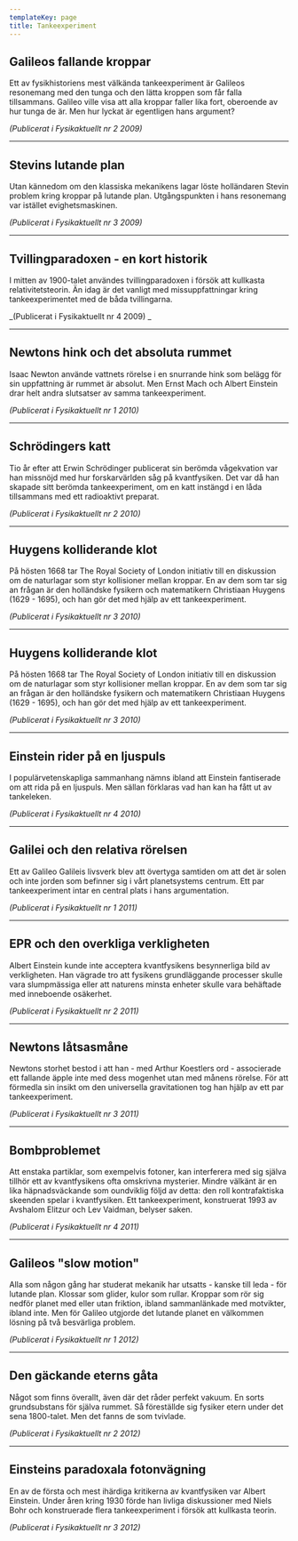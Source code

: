 ```yaml
---
templateKey: page
title: Tankeexperiment
---
```

## Galileos fallande kroppar

Ett av fysikhistoriens mest välkända tankeexperiment är Galileos resonemang med den tunga och den lätta kroppen som får falla tillsammans. Galileo ville visa att alla kroppar faller lika fort, oberoende av hur tunga de är. Men hur lyckat är egentligen hans argument? 

_(Publicerat i Fysikaktuellt nr 2 2009)_

- - -

## Stevins lutande plan

Utan kännedom om den klassiska mekanikens lagar löste holländaren Stevin problem kring kroppar på lutande plan. Utgångspunkten i hans resonemang var istället evighetsmaskinen.

_(Publicerat i Fysikaktuellt nr 3 2009)_

- - -

## Tvillingparadoxen - en kort historik

I mitten av 1900-talet användes tvillingparadoxen i försök att kullkasta relativitetsteorin. Än idag är det vanligt med missuppfattningar kring tankeexperimentet med de båda tvillingarna.

_(Publicerat i Fysikaktuellt nr 4 2009)
_

- - -

## Newtons hink och det absoluta rummet

Isaac Newton använde vattnets rörelse i en snurrande hink som belägg för sin uppfattning är rummet är absolut. Men Ernst Mach och Albert Einstein drar helt andra slutsatser av samma tankeexperiment.

_(Publicerat i Fysikaktuellt nr 1 2010)_

- - -

## Schrödingers katt

Tio år efter att Erwin Schrödinger publicerat sin berömda vågekvation var han missnöjd med hur forskarvärlden såg på kvantfysiken. Det var då han skapade sitt berömda tankeexperiment, om en katt instängd i en låda tillsammans med ett radioaktivt preparat.

_(Publicerat i Fysikaktuellt nr 2 2010)_

- - -

## Huygens kolliderande klot

På hösten 1668 tar The Royal Society of London initiativ till en diskussion om de naturlagar som styr kollisioner mellan kroppar. En av dem som tar sig an frågan är den holländske fysikern och matematikern Christiaan Huygens (1629 - 1695), och han gör det med hjälp av ett tankeexperiment.

_(Publicerat i Fysikaktuellt nr 3 2010)_

- - -

## Huygens kolliderande klot

På hösten 1668 tar The Royal Society of London initiativ till en diskussion om de naturlagar som styr kollisioner mellan kroppar. En av dem som tar sig an frågan är den holländske fysikern och matematikern Christiaan Huygens (1629 - 1695), och han gör det med hjälp av ett tankeexperiment.

_(Publicerat i Fysikaktuellt nr 3 2010)_

- - -

## Einstein rider på en ljuspuls

I populärvetenskapliga sammanhang nämns ibland att Einstein fantiserade om att rida på en ljuspuls. Men sällan förklaras vad han kan ha fått ut av tankeleken.

_(Publicerat i Fysikaktuellt nr 4 2010)_

- - -

## Galilei och den relativa rörelsen

Ett av Galileo Galileis livsverk blev att övertyga samtiden om att det är solen och inte jorden som befinner sig i vårt planetsystems centrum. Ett par tankeexperiment intar en central plats i hans argumentation.

_(Publicerat i Fysikaktuellt nr 1 2011)_

- - -

## EPR och den overkliga verkligheten

Albert Einstein kunde inte acceptera kvantfysikens besynnerliga bild av verkligheten. Han vägrade tro att fysikens grundläggande processer skulle vara slumpmässiga eller att naturens minsta enheter skulle vara behäftade med inneboende osäkerhet.

_(Publicerat i Fysikaktuellt nr 2 2011)_

- - -

## Newtons låtsasmåne

Newtons storhet bestod i att han - med Arthur Koestlers ord - associerade ett fallande äpple inte med dess mogenhet utan med månens rörelse. För att förmedla sin insikt om den universella gravitationen tog han hjälp av ett par tankeexperiment.

_(Publicerat i Fysikaktuellt nr 3 2011)_

- - -

## Bombproblemet

Att enstaka partiklar, som exempelvis fotoner, kan interferera med sig själva tillhör ett av kvantfysikens ofta omskrivna mysterier. Mindre välkänt är en lika häpnadsväckande som oundviklig följd av detta: den roll kontrafaktiska skeenden spelar i kvantfysiken. Ett tankeexperiment, konstruerat 1993 av Avshalom Elitzur och Lev Vaidman, belyser saken.

_(Publicerat i Fysikaktuellt nr 4 2011)_

- - -

## Galileos "slow motion"

Alla som någon gång har studerat mekanik har utsatts - kanske till leda - för lutande plan. Klossar som glider, kulor som rullar. Kroppar som rör sig nedför planet med eller utan friktion, ibland sammanlänkade med motvikter, ibland inte. Men för Galileo utgjorde det lutande planet en välkommen lösning på två besvärliga problem.

_(Publicerat i Fysikaktuellt nr 1 2012)_

- - -

## Den gäckande eterns gåta

Något som finns överallt, även där det råder perfekt vakuum. En sorts grundsubstans för själva rummet. Så föreställde sig fysiker etern under det sena 1800-talet. Men det fanns de som tvivlade.

_(Publicerat i Fysikaktuellt nr 2 2012)_

- - -

## Einsteins paradoxala fotonvägning

En av de första och mest ihärdiga kritikerna av kvantfysiken var Albert Einstein. Under åren kring 1930 förde han livliga diskussioner med Niels Bohr och konstruerade flera tankeexperiment i försök att kullkasta teorin.

_(Publicerat i Fysikaktuellt nr 3 2012)_
